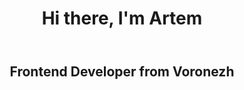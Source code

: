 <body>
<header class="header">
    <h1 class="header__title" align="center">Hi there, I'm Artem</h1>
</header>

<main class="main">
    <section class="section">
        <div class="about">
            <div class="about__inner">
                <h2 class="about__title" align="center">Frontend Developer from Voronezh</h2>
            </div>
        </div>
    </section>
</main>

</body>
<!--
**ArtemH2004/ArtemH2004** is a ✨ _special_ ✨ repository because its `README.md` (this file) appears on your GitHub profile.

Here are some ideas to get you started:

- 🔭 I’m currently working on ...
- 🌱 I’m currently learning ...
- 👯 I’m looking to collaborate on ...
- 🤔 I’m looking for help with ...
- 💬 Ask me about ...
- 📫 How to reach me: ...
- 😄 Pronouns: ...
- ⚡ Fun fact: ...
-->
